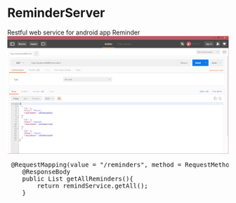# ReminderServer
Restful web service for android app Reminder
![get_all.png](/images/get_all.png)
<p>
<pre>
 @RequestMapping(value = "/reminders", method = RequestMethod.GET)
    @ResponseBody
    public List<Remind> getAllReminders(){
        return remindService.getAll();
    }
</pre>
